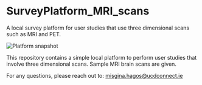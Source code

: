 # SurveyPlatform_MRI_scans
A local survey platform for user studies that use three dimensional scans such as MRI and PET.

![Platform snapshot](https://github.com/Msgun/uncertainty-based-multimodality/blob/main/diagnosis_task-and_model_results_snapshot.PNG)

This repository contains a simple local platform to perform user studies that involve three dimensional scans. Sample MRI brain scans are given.

For any questions, please reach out to: misgina.hagos@ucdconnect.ie